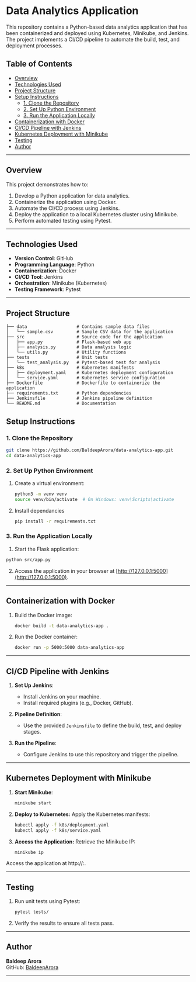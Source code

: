# Data Analytics Application

This repository contains a Python-based data analytics application that has been containerized and deployed using Kubernetes, Minikube, and Jenkins. The project implements a CI/CD pipeline to automate the build, test, and deployment processes.

## Table of Contents

- [Overview](#overview)
- [Technologies Used](#technologies-used)
- [Project Structure](#project-structure)
- [Setup Instructions](#setup-instructions)
  - [1. Clone the Repository](#1-clone-the-repository)
  - [2. Set Up Python Environment](#2-set-up-python-environment)
  - [3. Run the Application Locally](#3-run-the-application-locally)
- [Containerization with Docker](#containerization-with-docker)
- [CI/CD Pipeline with Jenkins](#cicd-pipeline-with-jenkins)
- [Kubernetes Deployment with Minikube](#kubernetes-deployment-with-minikube)
- [Testing](#testing)
- [Author](#author)

---

## Overview

This project demonstrates how to:
1. Develop a Python application for data analytics.
2. Containerize the application using Docker.
3. Automate the CI/CD process using Jenkins.
4. Deploy the application to a local Kubernetes cluster using Minikube.
5. Perform automated testing using Pytest.

---

## Technologies Used

- **Version Control**: GitHub
- **Programming Language**: Python
- **Containerization**: Docker
- **CI/CD Tool**: Jenkins
- **Orchestration**: Minikube (Kubernetes)
- **Testing Framework**: Pytest

---

## Project Structure

```plaintext
├── data                   # Contains sample data files
│   └── sample.csv         # Sample CSV data for the application
├── src                    # Source code for the application
│   ├── app.py             # Flask-based web app
│   ├── analysis.py        # Data analysis logic
│   └── utils.py           # Utility functions
├── tests                  # Unit tests
│   └── test_analysis.py   # Pytest-based test for analysis
├── k8s                    # Kubernetes manifests
│   ├── deployment.yaml    # Kubernetes deployment configuration
│   └── service.yaml       # Kubernetes service configuration
├── Dockerfile             # Dockerfile to containerize the application
├── requirements.txt       # Python dependencies
├── Jenkinsfile            # Jenkins pipeline definition
└── README.md              # Documentation
```

## Setup Instructions

### 1. Clone the Repository

```bash
git clone https://github.com/BaldeepArora/data-analytics-app.git
cd data-analytics-app
```
### 2. Set Up Python Environment

1. Create a virtual environment:
   ```bash
   python3 -m venv venv
   source venv/bin/activate  # On Windows: venv\Scripts\activate
   ```
2. Install dependancies
   ```bash
   pip install -r requirements.txt
   ```
### 3.  Run the Application Locally

  1. Start the Flask application:
   ```bash
   python src/app.py
   ```
  2. Access the application in your browser at [http://127.0.0.1:5000](http://127.0.0.1:5000).

---

## Containerization with Docker

1. Build the Docker image:
   ```bash
   docker build -t data-analytics-app .
   ```
2. Run the Docker container:
   ```bash
   docker run -p 5000:5000 data-analytics-app
   ```

---
   
## CI/CD Pipeline with Jenkins

1. **Set Up Jenkins**:
   - Install Jenkins on your machine.
   - Install required plugins (e.g., Docker, GitHub).

2. **Pipeline Definition**:
   - Use the provided `Jenkinsfile` to define the build, test, and deploy stages.

3. **Run the Pipeline**:
   - Configure Jenkins to use this repository and trigger the pipeline.

---

## Kubernetes Deployment with Minikube

1. **Start Minikube**:
   ```bash
   minikube start
   ```
2. **Deploy to Kubernetes:** Apply the Kubernetes manifests:
   ```bash
   kubectl apply -f k8s/deployment.yaml
   kubectl apply -f k8s/service.yaml
   ```
3. **Access the Application:** Retrieve the Minikube IP:
   ```bash
   minikube ip
   ```
Access the application at http://<minikube-ip>:<node-port>.

---

## Testing

1. Run unit tests using Pytest:
   ```bash
   pytest tests/
   ```
2. Verify the results to ensure all tests pass.

---

## Author

**Baldeep Arora**  
GitHub: [BaldeepArora](https://github.com/BaldeepArora)

---




